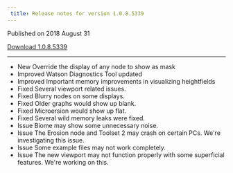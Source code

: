 ```yaml
---
 title: Release notes for version 1.0.8.5339
---
```


Published on 2018 August 31

<a href="http://medium.com/quadspinner/" class="btn btn-sm btn-primary">Download 1.0.8.5339</a>

***

<ul class="changelog">
<li class="new"><span>New</span>  Override the display of any node to show as mask</li>
<li class="improved"><span>Improved</span>  Watson Diagnostics Tool updated</li>
<li class="improved"><span>Improved</span>  Important memory improvements in visualizing heightfields</li>
<li class="fixed"><span>Fixed</span>  Several viewport related issues.</li>
<li class="fixed"><span>Fixed</span>  Blurry nodes on some displays.</li>
<li class="fixed"><span>Fixed</span>  Older graphs would show up blank.</li>
<li class="fixed"><span>Fixed</span>  Microersion would show up flat.</li>
<li class="fixed"><span>Fixed</span>  Several wild memory leaks were fixed.</li>
<li class="issue"><span>Issue</span>  Biome may show some unnecessary noise.</li>
<li class="issue"><span>Issue</span>  The Erosion node and Toolset 2 may crash on certain PCs. We're investigating this issue.</li>
<li class="issue"><span>Issue</span>  Some example files may not work completely.</li>
<li class="issue"><span>Issue</span>  The new viewport may not function properly with some superficial features. We're working on this.</li>
</ul>
